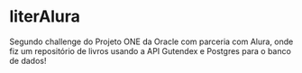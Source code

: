 # literAlura
Segundo challenge do Projeto ONE da Oracle com parceria com Alura, onde fiz um repositório de livros usando a API Gutendex e Postgres para o banco de dados!
